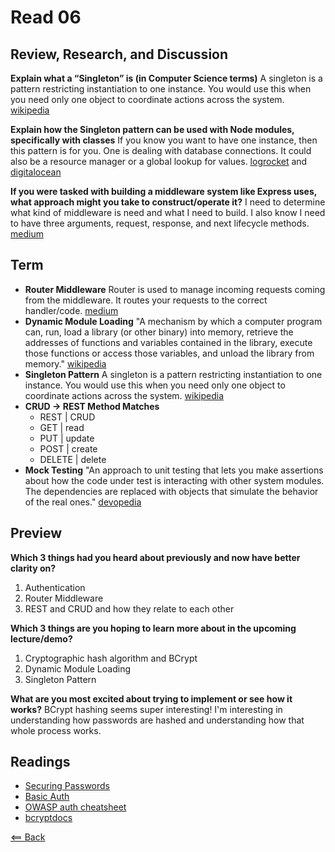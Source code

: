 # Read 06

## Review, Research, and Discussion

**Explain what a “Singleton” is (in Computer Science terms)** A singleton is a pattern restricting instantiation to one instance. You would use this when you need only one object to coordinate actions across the system. [wikipedia](https://en.wikipedia.org/wiki/Singleton_pattern)

**Explain how the Singleton pattern can be used with Node modules, specifically with classes** If you know you want to have one instance, then this pattern is for you. One is dealing with database connections. It could also be a resource manager or a global lookup for values. [logrocket](https://blog.logrocket.com/design-patterns-in-node-js/) and [digitalocean](https://www.digitalocean.com/community/tutorials/js-js-singletons)

**If you were tasked with building a middleware system like Express uses, what approach might you take to construct/operate it?** I need to determine what kind of middleware is need and what I need to build. I also know I need to have three arguments, request, response, and next lifecycle methods. [medium](https://medium.com/@selvaganesh93/how-node-js-middleware-works-d8e02a936113)

## Term

- **Router Middleware** Router is used to manage incoming requests coming from the middleware. It routes your requests to the correct handler/code. [medium](https://medium.com/@selvaganesh93/how-node-js-middleware-works-d8e02a936113#:%7E:text=A%20middleware%20is%20basically%20a,once%20your%20middleware%20code%20completed.)
- **Dynamic Module Loading** "A mechanism by which a computer program can, run, load a library (or other binary) into memory, retrieve the addresses of functions and variables contained in the library, execute those functions or access those variables, and unload the library from memory." [wikipedia](https://en.wikipedia.org/wiki/Dynamic_loading#:~:text=Dynamic%20loading%20is%20a%20mechanism,unload%20the%20library%20from%20memory.)
- **Singleton Pattern** A singleton is a pattern restricting instantiation to one instance. You would use this when you need only one object to coordinate actions across the system. [wikipedia](https://en.wikipedia.org/wiki/Singleton_pattern)
- **CRUD -> REST Method Matches**
  - REST | CRUD
  - GET | read
  - PUT | update
  - POST | create
  - DELETE | delete
- **Mock Testing** "An approach to unit testing that lets you make assertions about how the code under test is interacting with other system modules. The dependencies are replaced with objects that simulate the behavior of the real ones." [devopedia](https://devopedia.org/mock-testing#:~:text=Mock%20testing%20is%20an%20approach,behaviour%20of%20the%20real%20ones.)

## Preview

**Which 3 things had you heard about previously and now have better clarity on?**
1. Authentication
1. Router Middleware
1. REST and CRUD and how they relate to each other

**Which 3 things are you hoping to learn more about in the upcoming lecture/demo?**
1. Cryptographic hash algorithm and BCrypt
1. Dynamic Module Loading
1. Singleton Pattern

**What are you most excited about trying to implement or see how it works?** BCrypt hashing seems super interesting! I'm interesting in understanding how passwords are hashed and understanding how that whole process works.

## Readings

- [Securing Passwords](https://thehackernews.com/2014/04/securing-passwords-with-bcrypt-hashing.html)
- [Basic Auth](https://en.wikipedia.org/wiki/Basic_access_authentication)
- [OWASP auth cheatsheet](https://cheatsheetseries.owasp.org/cheatsheets/Authentication_Cheat_Sheet.html)
- [bcryptdocs](https://www.npmjs.com/package/bcrypt)

[<== Back](https://simoneodegard.github.io/reading-notes/)